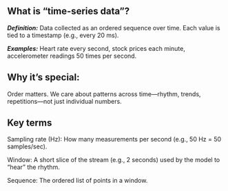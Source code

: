 ## What is “time-series data”?

***Definition:*** Data collected as an ordered sequence over time. Each value is tied to a timestamp (e.g., every 20 ms).

***Examples:*** Heart rate every second, stock prices each minute, accelerometer readings 50 times per second.

## Why it’s special: 
Order matters. We care about patterns across time—rhythm, trends, repetitions—not just individual numbers.

## Key terms 

Sampling rate (Hz): How many measurements per second (e.g., 50 Hz = 50 samples/sec).

Window: A short slice of the stream (e.g., 2 seconds) used by the model to “hear” the rhythm.

Sequence: The ordered list of points in a window.
